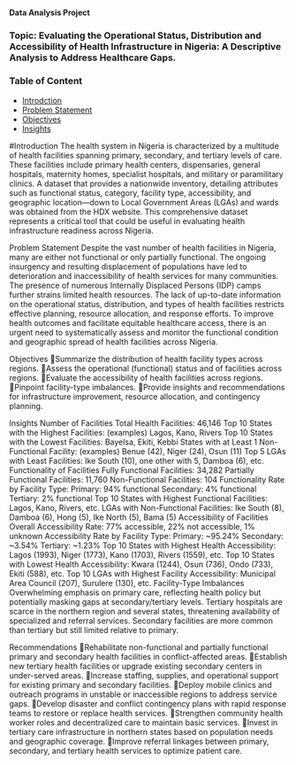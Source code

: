 #### Data Analysis Project

### Topic: Evaluating the Operational Status, Distribution and Accessibility of Health Infrastructure in Nigeria: A Descriptive Analysis to Address Healthcare Gaps.
### Table of Content
- [Introdction](#Introduction)
- [Problem Statement](#Problem-Statement)
- [Objectives](#Objectives)
- [Insights](#Insights)

#Introduction
The health system in Nigeria is characterized by a multitude of health facilities spanning primary, secondary, and tertiary levels of care. These facilities include primary health centers, dispensaries, general hospitals, maternity homes, specialist hospitals, and military or paramilitary clinics.
A dataset that provides a nationwide inventory, detailing attributes such as functional status, category, facility type, accessibility, and geographic location—down to Local Government Areas (LGAs) and wards was obtained from the HDX website. This comprehensive dataset represents a critical tool that could be useful in evaluating health infrastructure readiness across Nigeria.

Problem Statement
Despite the vast number of health facilities in Nigeria, many are either not functional or only partially functional. The ongoing insurgency and resulting displacement of populations have led to deterioration and inaccessibility of health services for many communities. The presence of numerous Internally Displaced Persons (IDP) camps further strains limited health resources. The lack of up-to-date information on the operational status, distribution, and types of health facilities restricts effective planning, resource allocation, and response efforts. To improve health outcomes and facilitate equitable healthcare access, there is an urgent need to systematically assess and monitor the functional condition and geographic spread of health facilities across Nigeria.

Objectives
Summarize the distribution of health facility types across regions.
Assess the operational (functional) status and of facilities across regions.
Evaluate the accessibility of  health facilities across regions.
Pinpoint facility-type imbalances.
Provide insights and recommendations for infrastructure improvement, resource allocation, and contingency planning.


Insights
Number of Facilities
Total Health Facilities: 46,146
Top 10 States with the Highest Facilities: (examples) Lagos, Kano, Rivers
Top 10 States with the Lowest Facilities: Bayelsa, Ekiti, Kebbi
States with at Least 1 Non-Functional Facility: (examples) Benue (42), Niger (24), Osun (11)
Top 5 LGAs with Least Facilities: Ike South (10), one other with 5, Damboa (6), etc.
Functionality of Facilities
Fully Functional Facilities: 34,282
Partially Functional Facilities: 11,760
Non-Functional Facilities: 104
Functionality Rate by Facility Type:
Primary: 94% functional
Secondary: 4% functional
Tertiary: 2% functional
Top 10 States with Highest Functional Facilities: Lagos, Kano, Rivers, etc.
LGAs with Non-Functional Facilities: Ike South (8), Damboa (6), Hong (5), Ike North (5), Bama (5)
Accessibility of Facilities
Overall Accessibility Rate: 77% accessible, 22% not accessible, 1% unknown
Accessibility Rate by Facility Type:
Primary: ~95.24%
Secondary: ~3.54%
Tertiary: ~1.23%
Top 10 States with Highest Health Accessibility: Lagos (1993), Niger (1773), Kano (1703), Rivers (1559), etc.
Top 10 States with Lowest Health Accessibility: Kwara (1244), Osun (736), Ondo (733), Ekiti (588), etc.
Top 10 LGAs with Highest Facility Accessibility: Municipal Area Council (207), Surulere (130), etc.
Facility-Type Imbalances
Overwhelming emphasis on primary care, reflecting health policy but potentially masking gaps at secondary/tertiary levels.
Tertiary hospitals are scarce in the northern region and several states, threatening availability of specialized and referral services.
Secondary facilities are more common than tertiary but still limited relative to primary.

Recommendations
Rehabilitate non-functional and partially functional primary and secondary health facilities in conflict-affected areas.
Establish new tertiary health facilities or upgrade existing secondary centers in under-served areas.
Increase staffing, supplies, and operational support for existing primary and secondary facilities.
Deploy mobile clinics and outreach programs in unstable or inaccessible regions to address service gaps.
Develop disaster and conflict contingency plans with rapid response teams to restore or replace health services.
Strengthen community health worker roles and decentralized care to maintain basic services.
Invest in tertiary care infrastructure in northern states based on population needs and geographic coverage.
Improve referral linkages between primary, secondary, and tertiary health services to optimize patient care.





